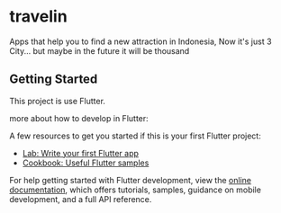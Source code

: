 # travelin

Apps that help you to find a new attraction in Indonesia,
Now it's just 3 City... but maybe in the future it will be thousand

## Getting Started

This project is use Flutter.

more about how to develop in Flutter:

A few resources to get you started if this is your first Flutter project:

- [Lab: Write your first Flutter app](https://docs.flutter.dev/get-started/codelab)
- [Cookbook: Useful Flutter samples](https://docs.flutter.dev/cookbook)

For help getting started with Flutter development, view the
[online documentation](https://docs.flutter.dev/), which offers tutorials,
samples, guidance on mobile development, and a full API reference.
